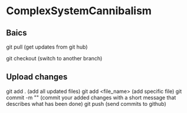 # ComplexSystemCannibalism

## Baics
git pull (get updates from git hub)

git checkout <branch name> (switch to another branch)

## Upload changes
git add . (add all updated files)
git add <file_name> (add specific file)
git commit -m "<message>" (commit your added changes with a short message that describes what has been done)
git push (send commits to github)

